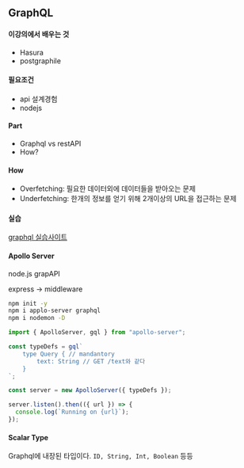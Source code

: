 ## GraphQL

#### 이강의에서 배우는 것

* Hasura
* postgraphile

#### 필요조건

* api 설계경험
* nodejs

#### Part

* Graphql vs restAPI
* How?

#### How

* Overfetching: 필요한 데이터외에 데이터들을 받아오는 문제
* Underfetching: 한개의 정보를 얻기 위해 2개이상의 URL을 접근하는 문제

#### 실습

[graphql 실습사이트](https://graphql.org/swapi-graphql?query=%23%20Welcome%20to%20GraphiQL%0A%23%0A%23%20GraphiQL%20is%20an%20in-browser%20tool%20for%20writing%2C%20validating%2C%20and%0A%23%20testing%20GraphQL%20queries.%0A%23%0A%23%20Type%20queries%20into%20this%20side%20of%20the%20screen%2C%20and%20you%20will%20see%20intelligent%0A%23%20typeaheads%20aware%20of%20the%20current%20GraphQL%20type%20schema%20and%20live%20syntax%20and%0A%23%20validation%20errors%20highlighted%20within%20the%20text.%0A%23%0A%23%20GraphQL%20queries%20typically%20start%20with%20a%20%22%7B%22%20character.%20Lines%20that%20start%0A%23%20with%20a%20%23%20are%20ignored.%0A%23%0A%23%20An%20example%20GraphQL%20query%20might%20look%20like%3A%0A%23%0A%23%20%20%20%20%20%7B%0A%23%20%20%20%20%20%20%20field(arg%3A%20%22value%22)%20%7B%0A%23%20%20%20%20%20%20%20%20%20subField%0A%23%20%20%20%20%20%20%20%7D%0A%23%20%20%20%20%20%7D%0A%23%0A%23%20Keyboard%20shortcuts%3A%0A%23%0A%23%20%20Prettify%20Query%3A%20%20Shift-Ctrl-P%20(or%20press%20the%20prettify%20button%20above)%0A%23%0A%23%20%20%20%20%20Merge%20Query%3A%20%20Shift-Ctrl-M%20(or%20press%20the%20merge%20button%20above)%0A%23%0A%23%20%20%20%20%20%20%20Run%20Query%3A%20%20Ctrl-Enter%20(or%20press%20the%20play%20button%20above)%0A%23%0A%23%20%20%20Auto%20Complete%3A%20%20Ctrl-Space%20(or%20just%20start%20typing)%0A%23%0A%0A)

#### Apollo Server

node.js grapAPI 

express -> middleware

```bash
npm init -y
npm i applo-server graphql
npm i nodemon -D
```

```javascript
import { ApolloServer, gql } from "apollo-server";

const typeDefs = gql`
    type Query { // mandantory
        text: String // GET /text와 같다
    }
`;

const server = new ApolloServer({ typeDefs });

server.listen().then(({ url }) => {
  console.log(`Running on {url}`);
});

```

#### Scalar Type

Graphql에 내장된 타입이다. `ID, String, Int, Boolean` 등등